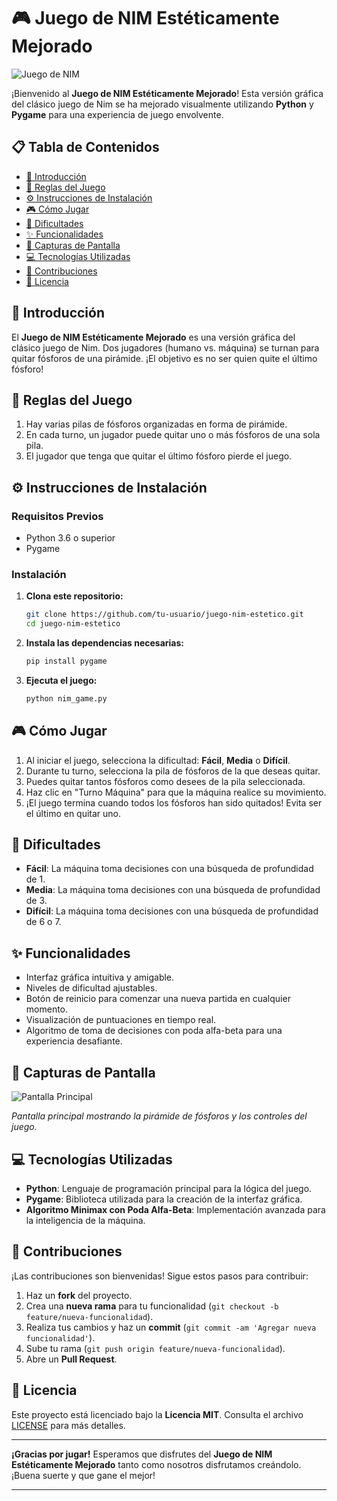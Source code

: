 # 🎮 **Juego de NIM Estéticamente Mejorado**

![Juego de NIM](https://i.postimg.cc/s1FnzRWv/Fosforos.png)

¡Bienvenido al **Juego de NIM Estéticamente Mejorado**! Esta versión gráfica del clásico juego de Nim se ha mejorado visualmente utilizando **Python** y **Pygame** para una experiencia de juego envolvente.

## 📋 **Tabla de Contenidos**
- [📝 Introducción](#-introducción)
- [📜 Reglas del Juego](#-reglas-del-juego)
- [⚙️ Instrucciones de Instalación](#-instrucciones-de-instalación)
- [🎮 Cómo Jugar](#-cómo-jugar)
- [🧩 Dificultades](#-dificultades)
- [✨ Funcionalidades](#-funcionalidades)
- [📸 Capturas de Pantalla](#-capturas-de-pantalla)
- [💻 Tecnologías Utilizadas](#-tecnologías-utilizadas)
- [🤝 Contribuciones](#-contribuciones)
- [📄 Licencia](#-licencia)

## 📝 **Introducción**

El **Juego de NIM Estéticamente Mejorado** es una versión gráfica del clásico juego de Nim. Dos jugadores (humano vs. máquina) se turnan para quitar fósforos de una pirámide. ¡El objetivo es no ser quien quite el último fósforo!

## 📜 **Reglas del Juego**

1. Hay varias pilas de fósforos organizadas en forma de pirámide.
2. En cada turno, un jugador puede quitar uno o más fósforos de una sola pila.
3. El jugador que tenga que quitar el último fósforo pierde el juego.

## ⚙️ **Instrucciones de Instalación**

### **Requisitos Previos**

- Python 3.6 o superior
- Pygame

### **Instalación**

1. **Clona este repositorio:**

    ```bash
    git clone https://github.com/tu-usuario/juego-nim-estetico.git
    cd juego-nim-estetico
    ```

2. **Instala las dependencias necesarias:**

    ```bash
    pip install pygame
    ```

3. **Ejecuta el juego:**

    ```bash
    python nim_game.py
    ```

## 🎮 **Cómo Jugar**

1. Al iniciar el juego, selecciona la dificultad: **Fácil**, **Media** o **Difícil**.
2. Durante tu turno, selecciona la pila de fósforos de la que deseas quitar.
3. Puedes quitar tantos fósforos como desees de la pila seleccionada.
4. Haz clic en "Turno Máquina" para que la máquina realice su movimiento.
5. ¡El juego termina cuando todos los fósforos han sido quitados! Evita ser el último en quitar uno.

## 🧩 **Dificultades**

- **Fácil**: La máquina toma decisiones con una búsqueda de profundidad de 1.
- **Media**: La máquina toma decisiones con una búsqueda de profundidad de 3.
- **Difícil**: La máquina toma decisiones con una búsqueda de profundidad de 6 o 7.

## ✨ **Funcionalidades**

- Interfaz gráfica intuitiva y amigable.
- Niveles de dificultad ajustables.
- Botón de reinicio para comenzar una nueva partida en cualquier momento.
- Visualización de puntuaciones en tiempo real.
- Algoritmo de toma de decisiones con poda alfa-beta para una experiencia desafiante.

## 📸 **Capturas de Pantalla**

![Pantalla Principal](https://i.postimg.cc/T1jdjTT6/Tablero.png)

*Pantalla principal mostrando la pirámide de fósforos y los controles del juego.*

## 💻 **Tecnologías Utilizadas**

- **Python**: Lenguaje de programación principal para la lógica del juego.
- **Pygame**: Biblioteca utilizada para la creación de la interfaz gráfica.
- **Algoritmo Minimax con Poda Alfa-Beta**: Implementación avanzada para la inteligencia de la máquina.

## 🤝 **Contribuciones**

¡Las contribuciones son bienvenidas! Sigue estos pasos para contribuir:

1. Haz un **fork** del proyecto.
2. Crea una **nueva rama** para tu funcionalidad (`git checkout -b feature/nueva-funcionalidad`).
3. Realiza tus cambios y haz un **commit** (`git commit -am 'Agregar nueva funcionalidad'`).
4. Sube tu rama (`git push origin feature/nueva-funcionalidad`).
5. Abre un **Pull Request**.

## 📄 **Licencia**

Este proyecto está licenciado bajo la **Licencia MIT**. Consulta el archivo [LICENSE](LICENSE) para más detalles.

---

**¡Gracias por jugar!** Esperamos que disfrutes del **Juego de NIM Estéticamente Mejorado** tanto como nosotros disfrutamos creándolo. ¡Buena suerte y que gane el mejor!

---
